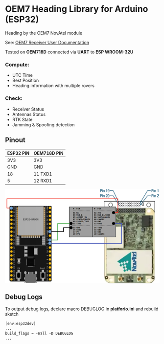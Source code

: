 # OEM7 Heading Library for Arduino (ESP32)

Heading by the OEM7 NovAtel module

See: [OEM7 Receiver User Documentation](https://docs.novatel.com/OEM7/Content/Home.htm)

Tested on **OEM718D** connected via **UART** to **ESP WROOM-32U**

### Compute:

- UTC Time
- Best Position
- Heading information with multiple rovers

### Check:

- Receiver Status
- Antennas Status
- RTK State
- Jamming & Spoofing detection

## Pinout

| ESP32 PIN | OEM718D PIN |
| --------- | ----------- |
| 3V3       | 3V3         |
| GND       | GND         |
| 18        | 11 TXD1     |
| 5         | 12 RXD1     |

![Scheme](./scheme.png)

## Debug Logs

To output debug logs, declare macro DEBUGLOG in **platforio.ini** and rebuild sketch

```
[env:esp32dev]
...
build_flags = -Wall -D DEBUGLOG
...
```
